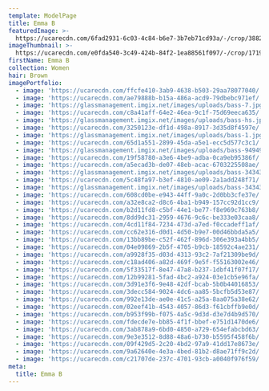 ```yaml
---
template: ModelPage
title: Emma B
featuredImage: >-
  https://ucarecdn.com/6fad2931-6c03-4c84-b6e7-3b7eb71cd93a/-/crop/3882x2335/0,91/-/preview/
imageThumbnail: >-
  https://ucarecdn.com/e0fda540-3c49-424b-84f2-1ea88561f097/-/crop/1719x2674/1451,369/-/preview/
firstName: Emma B
collection: Women
hair: Brown
imagePortfolio:
  - image: 'https://ucarecdn.com/ffcfe410-3ab9-4638-b503-29aa78077040/'
  - image: 'https://ucarecdn.com/ae79888b-b15a-486a-acd9-79dbebc971ef/'
  - image: 'https://glassmanagement.imgix.net/images/uploads/bass-7.jpg'
  - image: 'https://ucarecdn.com/c8a41aff-64e2-46ea-9c1f-75d69eeca635/'
  - image: 'https://glassmanagement.imgix.net/images/uploads/bass-hs.jpg'
  - image: 'https://ucarecdn.com/3250123e-df1d-498a-8917-3d35d8f4597e/'
  - image: 'https://glassmanagement.imgix.net/images/uploads/bass-1.jpg'
  - image: 'https://ucarecdn.com/65d1a551-2899-45da-a5e1-ecc5d577c3c1/'
  - image: 'https://glassmanagement.imgix.net/images/uploads/bass-949494.jpg'
  - image: 'https://ucarecdn.com/19f58780-a3e6-4be9-adba-0ca9eb95386f/'
  - image: 'https://ucarecdn.com/a5ecad3b-de07-48eb-acac-6703225508ae/'
  - image: 'https://glassmanagement.imgix.net/images/uploads/bass-343434.jpg'
  - image: 'https://ucarecdn.com/5c48fa97-b3ef-4810-ae09-2a1add248f71/'
  - image: 'https://glassmanagement.imgix.net/images/uploads/bass-34343-.jpg'
  - image: 'https://ucarecdn.com/608cd0be-e943-44ff-9a0c-2d0bb3cfe37e/'
  - image: 'https://ucarecdn.com/a32e8ca2-d8c6-4ba1-b949-157cc92d1cc9/'
  - image: 'https://ucarecdn.com/b2d11fd8-c5bf-44e1-be77-f8e969c763b8/'
  - image: 'https://ucarecdn.com/8dd9dc31-2959-4676-9c6c-be333e03caa8/'
  - image: 'https://ucarecdn.com/4cd11f84-7234-473d-a7ed-f0ccadeff1af/'
  - image: 'https://ucarecdn.com/cc62e316-d0d1-4d50-b9e7-00d46bbda5a5/'
  - image: 'https://ucarecdn.com/13bb89be-c52f-462f-896d-306e393a4bb5/'
  - image: 'https://ucarecdn.com/04e09869-2b5f-4705-b9cb-18592c4ae231/'
  - image: 'https://ucarecdn.com/a9928f35-d03d-4313-93c2-7af21309be9d/'
  - image: 'https://ucarecdn.com/c18ad406-a82d-469f-9e5f-f55163002e46/'
  - image: 'https://ucarecdn.com/5f33517f-8e47-47a8-b237-1dbf41f07f17/'
  - image: 'https://ucarecdn.com/12b99281-5fad-4bc2-a924-03e1cb5e96fa/'
  - image: 'https://ucarecdn.com/3d91e3f6-9e48-42df-bcab-5b0b44016853/'
  - image: 'https://ucarecdn.com/3decc584-9024-4dc6-aa85-5bcfb5d53e87/'
  - image: 'https://ucarecdn.com/992e13de-ae0e-41c5-a25a-8aa075a38e62/'
  - image: 'https://ucarecdn.com/02eef41b-4543-4057-86d3-f61cbffb9e0d/'
  - image: 'https://ucarecdn.com/b953f99b-f075-4a5c-9d3d-d3e7d4b9d570/'
  - image: 'https://ucarecdn.com/fdecde7e-bb85-4f1f-bbef-e751d1470de6/'
  - image: 'https://ucarecdn.com/3ab878a9-6bd0-4850-a729-654efabcbd63/'
  - image: 'https://ucarecdn.com/9e3e3512-8d88-48a6-b730-b5595f458f6b/'
  - image: 'https://ucarecdn.com/09f429d5-2c20-4bd2-97a9-41dd17e8673e/'
  - image: 'https://ucarecdn.com/9a62640e-4e3a-4bed-81b2-d8ae71ff9c2d/'
  - image: 'https://ucarecdn.com/c21707de-237c-4701-93cb-a0040f976f59/'
meta:
  title: Emma B
---
```


